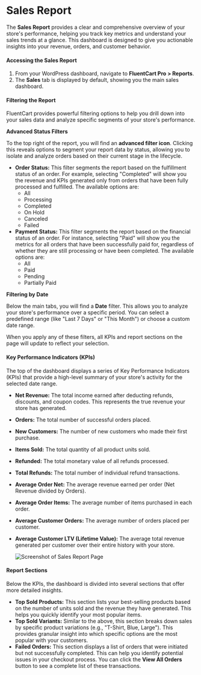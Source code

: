 
# Sales Report

The **Sales Report** provides a clear and comprehensive overview of your store's performance, helping you track key metrics and understand your sales trends at a glance. This dashboard is designed to give you actionable insights into your revenue, orders, and customer behavior.

#### Accessing the Sales Report

1.  From your WordPress dashboard, navigate to **FluentCart Pro > Reports**.
2.  The **Sales** tab is displayed by default, showing you the main sales dashboard.

#### Filtering the Report

FluentCart provides powerful filtering options to help you drill down into your sales data and analyze specific segments of your store's performance.

**Advanced Status Filters**

To the top right of the report, you will find an **advanced filter icon**. Clicking this reveals options to segment your report data by status, allowing you to isolate and analyze orders based on their current stage in the lifecycle.

* **Order Status:** This filter segments the report based on the fulfillment status of an order. For example, selecting "Completed" will show you the revenue and KPIs generated only from orders that have been fully processed and fulfilled. The available options are:
    * All
    * Processing
    * Completed
    * On Hold
    * Canceled
    * Failed
* **Payment Status:** This filter segments the report based on the financial status of an order. For instance, selecting "Paid" will show you the metrics for all orders that have been successfully paid for, regardless of whether they are still processing or have been completed. The available options are:
    * All
    * Paid
    * Pending
    * Partially Paid

**Filtering by Date**

Below the main tabs, you will find a **Date** filter. This allows you to analyze your store's performance over a specific period. You can select a predefined range (like "Last 7 Days" or "This Month") or choose a custom date range.

When you apply any of these filters, all KPIs and report sections on the page will update to reflect your selection.

#### Key Performance Indicators (KPIs)

The top of the dashboard displays a series of Key Performance Indicators (KPIs) that provide a high-level summary of your store's activity for the selected date range.

* **Net Revenue:** The total income earned after deducting refunds, discounts, and coupon codes. This represents the true revenue your store has generated.
* **Orders:** The total number of successful orders placed.
* **New Customers:** The number of new customers who made their first purchase.
* **Items Sold:** The total quantity of all product units sold.
* **Refunded:** The total monetary value of all refunds processed.
* **Total Refunds:** The total number of individual refund transactions.
* **Average Order Net:** The average revenue earned per order (Net Revenue divided by Orders).
* **Average Order Items:** The average number of items purchased in each order.
* **Average Customer Orders:** The average number of orders placed per customer.
* **Average Customer LTV (Lifetime Value):** The average total revenue generated per customer over their entire history with your store.

    ![Screenshot of Sales Report Page](/images/reporting-analytics/sales-report.png)

#### Report Sections

Below the KPIs, the dashboard is divided into several sections that offer more detailed insights.

* **Top Sold Products:** This section lists your best-selling products based on the number of units sold and the revenue they have generated. This helps you quickly identify your most popular items.
* **Top Sold Variants:** Similar to the above, this section breaks down sales by specific product variations (e.g., "T-Shirt, Blue, Large"). This provides granular insight into which specific options are the most popular with your customers.
* **Failed Orders:** This section displays a list of orders that were initiated but not successfully completed. This can help you identify potential issues in your checkout process. You can click the **View All Orders** button to see a complete list of these transactions.


